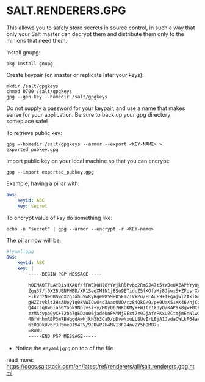 # SALT.RENDERERS.GPG

This allows you to safely store secrets in source control, in such a way that
only your Salt master can decrypt them and distribute them only to the minions
that need them.

Install gnupg:

    pkg install gnupg

Create keypair (on master or replicate later your keys):

    mkdir /salt/gpgkeys
    chmod 0700 /salt/gpgkeys
    gpg --gen-key --homedir /salt/gpgkeys

Do not supply a password for your keypair, and use a name that makes sense for
your application. Be sure to back up your gpg directory someplace safe!

To retrieve public key:

    gpg --homedir /salt/gpgkeys --armor --export <KEY-NAME> > exported_pubkey.gpg

Import public key on your local machine so that you can encrypt:

    gpg --import exported_pubkey.gpg

Example, having a pillar with:

```yaml
aws:
    keyid: ABC
    key: secret
```

To encrypt value of ``key`` do something like:

    echo -n "secret" | gpg --armor --encrypt -r <KEY-name>

The pillar now will be:

```yaml
#!yaml|gpg
aws:
    keyid: ABC
    key: |
		-----BEGIN PGP MESSAGE-----

		hQEMA0TFuAYDisHXAQf/fFWEk0Hl8YYWjkRlPvbo2RmSJ47t5tWJeUAZAPhYyUyd
		Zgq37/j6X28UENPMBD/XR1SeqXM1N1j8Su9ETiduZ5fKOfzMj8Jjwx5+ZFqsrXVD
		Flkv3zNe6BhwdX2g3ahu9wKyRgeW8S9RO5FmZTVkPu/ECAuF9+I+gajwl2AkiGe7
		gHZZzvklt2HsAUey1q0xVWICwO4d3AaqOUQ/rz84QkG/9/p+9UaK51XK46/hjCzT
		Q44cJqBwGiaa6Yaok9Nnlvsi+y/MDyD67HKbKMy++WItz1X3yQ/KAP9k8qw+0tPW
		zzMAcypoGyX+72ba7gEDau06jadeUnFMYMj9Ext7z9JjAfrPKxUZCtmjmEnNlwGc
		4BfWnhmRBP3m7BWqgdAwHjkH3b3CaD/pDvwNxuLL8UvIrLEjA1JvdaCWLkP64avp
		6tOQDkUvbrJH5meQJ94FV/9JDwPJH4MVI3F24nv2Y5hOMB7u
		=RuWu
		-----END PGP MESSAGE-----
```

* Notice the ``#!yaml|gpg`` on top of the file


read more: https://docs.saltstack.com/en/latest/ref/renderers/all/salt.renderers.gpg.html
